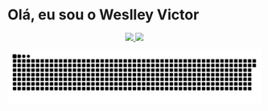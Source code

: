 <h1>Olá, eu sou o Weslley Victor</h1>
<div align="center">
  <a href="https://github.com/wezlley">
  <img height="180em" src="https://github-readme-stats.vercel.app/api?username=wezlley&show_icons=true&theme=dracula&include_all_commits=true&count_private=true"/>
  <img height="180em" src="https://github-readme-stats.vercel.app/api/top-langs/?username=wezlley&layout=compact&langs_count=7&theme=dracula"/>
</div>
 
  
<div> 
 
  ![Snake animation](https://github.com/wezlley/wezlley/blob/output/github-contribution-grid-snake.svg)
 
</div>
